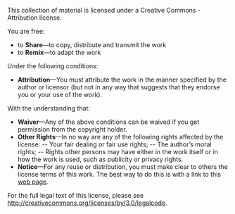 This collection of material is licensed under a Creative Commons - Attribution license.

You are free:

- to **Share**—to copy, distribute and transmit the work
- to **Remix**—to adapt the work

Under the following conditions:

- **Attribution**—You must attribute the work in the manner specified by the author or licensor (but not in any way that suggests that they endorse you or your use of the work).

With the understanding that:

- **Waiver**—Any of the above conditions can be waived if you get permission from the copyright holder.
- **Other Rights**—In no way are any of the following rights affected by the license:
-- Your fair dealing or fair use rights;
-- The author’s moral rights;
-- Rights other persons may have either in the work itself or in how the work is used, such as publicity or privacy rights.
- **Notice**—For any reuse or distribution, you must make clear to others the license terms of this work. The best way to do this is with a link to this [web page](http://creativecommons.org/licenses/by/3.0/).

For the full legal text of this license, please see http://creativecommons.org/licenses/by/3.0/legalcode.